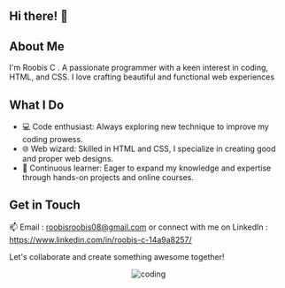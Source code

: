 ## Hi there! 👋

## About Me

I'm   Roobis  C  .
A passionate programmer with a keen interest in coding, HTML, and CSS.
I love crafting beautiful and functional web experiences


## What I Do

- 💻 Code enthusiast: Always exploring new technique to  improve my coding prowess.
- 🌐 Web wizard:  Skilled in HTML and CSS, I specialize in creating  good and proper web designs.
- 🚀 Continuous learner: Eager to expand my knowledge and expertise through hands-on projects and online courses.
  

## Get in Touch


📫  Email : roobisroobis08@gmail.com  or connect with me on LinkedIn : https://www.linkedin.com/in/roobis-c-14a9a8257/

Let's collaborate and create something awesome together!
<p align="center"">
  <img src="https://github.com/Roobis-c/Roobis-c/assets/143057190/9bd92e83-66cb-49a1-b527-504851b476a0" alt="coding">
</p>
<!---
Roobis-c/Roobis-c is a ✨ special ✨ repository because its `README.md` (this file) appears on your GitHub profile.
You can click the Preview link to take a look at your changes.
--->
